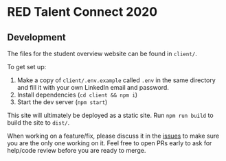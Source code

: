 # RED Talent Connect 2020

## Development

The files for the student overview website can be found in `client/`.

To get set up:

1. Make a copy of `client/.env.example` called `.env` in the same directory and fill it with your own LinkedIn email and password.
2. Install dependencies (`cd client && npm i`)
3. Start the dev server (`npm start`)

This site will ultimately be deployed as a static site. Run `npm run build` to build the site to `dist/`.

When working on a feature/fix, please discuss it in the [issues](https://github.com/shwilliam/red-talent-2020) to make sure you are the only one working on it. Feel free to open PRs early to ask for help/code review before you are ready to merge.
